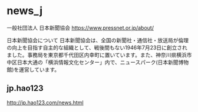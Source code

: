 # news_j

一般社団法人 日本新聞協会
https://www.pressnet.or.jp/about/

日本新聞協会について
日本新聞協会は、全国の新聞社・通信社・放送局が倫理の向上を目指す自主的な組織として、戦後間もない1946年7月23日に創立されました。事務局を東京都千代田区内幸町に置いています。また、神奈川県横浜市中区日本大通の「横浜情報文化センター」内で、ニュースパーク(日本新聞博物館)を運営しています。
## jp.hao123
http://jp.hao123.com/news.html
